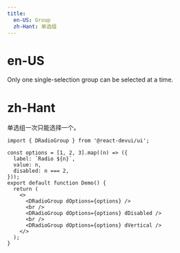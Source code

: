 ```yaml
---
title:
  en-US: Group
  zh-Hant: 单选组
---
```


# en-US

Only one single-selection group can be selected at a time.

# zh-Hant

单选组一次只能选择一个。

```tsx
import { DRadioGroup } from '@react-devui/ui';

const options = [1, 2, 3].map((n) => ({
  label: `Radio ${n}`,
  value: n,
  disabled: n === 2,
}));
export default function Demo() {
  return (
    <>
      <DRadioGroup dOptions={options} />
      <br />
      <DRadioGroup dOptions={options} dDisabled />
      <br />
      <DRadioGroup dOptions={options} dVertical />
    </>
  );
}
```

